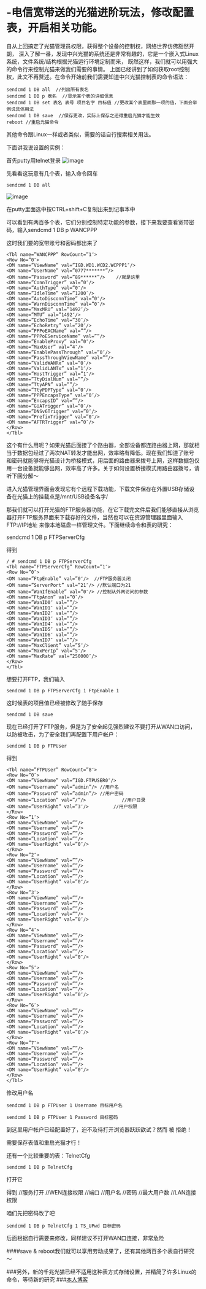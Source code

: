 # -电信宽带送的光猫进阶玩法，修改配置表，开启相关功能。

自从上回搞定了光猫管理员权限，获得整个设备的控制权，网络世界仿佛豁然开朗，
深入了解一番，发现中兴光猫的系统还是非常有趣的，它是一个嵌入式Linux系统，文件系统/结构根据光猫运行环境定制而来，
既然这样，我们就可以用强大的命令行来控制光猫来做我们需要的事情。
上回已经讲到了如何获取root控制权，此文不再赘述。在命令开始前我们需要知道中兴光猫控制表的命令语法：


    sendcmd 1 DB all  //列出所有表名
    sendcmd 1 DB p 表名  //显示某个表的详细信息
    sendcmd 1 DB set 表名 表号 项目名字 目标值 //更改某个表里面那一项的值，下面会举例说具体用法
    sendcmd 1 DB save  //保存更改，实际上保存之还得重启光猫才能生效
    reboot //重启光猫命令


其他命令跟Linux一样或者类似，需要的话自行搜索相关用法。

下面讲我说设置的实例：

首先putty用telnet登录
![image](http://139.199.224.79/wp-content/uploads/2017/07/L1-300x190.jpg)



先看看这玩意有几个表，输入命令回车

    sendcmd 1 DB all
  
![image](http://139.199.224.79/wp-content/uploads/2017/07/L2-300x192.jpg)


在putty里面选中按CTRL+shift+C复制出来到记事本中

可以看到有两百多个表，它们分别控制特定功能的参数，接下来我要查看宽带密码，输入sendcmd 1 DB p WANCPPP

这时我们要的宽带账号和密码都出来了

    <Tbl name=”WANCPPP” RowCount=”1″>
    <Row No=”0″>
    <DM name=”ViewName” val=”IGD.WD1.WCD2.WCPPP1″/>
    <DM name=”UserName” val=”0777*******”/>
    <DM name=”Password” val=”89******”/>    //就是这里
    <DM name=”ConnTrigger” val=”0″/>
    <DM name=”AuthType” val=”0″/>
    <DM name=”IdleTime” val=”1200″/>
    <DM name=”AutoDisconnTime” val=”0″/>
    <DM name=”WarnDisconnTime” val=”0″/>
    <DM name=”MaxMRU” val=”1492″/>
    <DM name=”MTU” val=”1492″/>
    <DM name=”EchoTime” val=”30″/>
    <DM name=”EchoRetry” val=”20″/> 
    <DM name=”PPPoEACName” val=””/>
    <DM name=”PPPoEServiceName” val=””/>
    <DM name=”EnableProxy” val=”0″/>
    <DM name=”MaxUser” val=”4″/>
    <DM name=”EnablePassThrough” val=”0″/>
    <DM name=”PassThroughViewName” val=””/>
    <DM name=”ValidWANRx” val=”0″/>
    <DM name=”ValidLANTx” val=”1″/>
    <DM name=”HostTrigger” val=”1″/>
    <DM name=”TtyDialNum” val=””/>
    <DM name=”TtyAPN” val=””/>
    <DM name=”TtyPDPType” val=”0″/>
    <DM name=”PPPEncapsType” val=”0″/>
    <DM name=”EncapsID” val=””/>
    <DM name=”GUATrigger” val=”0″/>
    <DM name=”DNSv6Trigger” val=”0″/>
    <DM name=”PrefixTrigger” val=”0″/>
    <DM name=”AFTRTrigger” val=”0″/>
    </Row>
    </Tbl>

这个有什么用呢？如果光猫后面接了个路由器，全部设备都连路由器上网，那就相当于数据包经过了两次NAT转发才能出网，效率略有降低。现在我们知道了账号和密码就能够将光猫设计为桥接模式，用后面的路由器来拨号上网，这样数据包仅用一台设备就能够出网，效率高了许多。关于如何设置桥接模式用路由器拨号，请听下回分解～

进入光猫管理界面会发现它有个远程下载功能，下载文件保存在外置USB存储设备在光猫上的挂载点是/mnt/USB设备名字/

那我们就可以打开光猫的FTP服务器功能，在它下载完文件后我们能够直接从浏览器打开FTP服务界面来下载存好的文件，当然也可以在资源管理器里面输入FTP://IP地址  来像本地磁盘一样管理文件。下面继续命令和表的研究：

sendcmd 1 DB p FTPServerCfg

得到

    / # sendcmd 1 DB p FTPServerCfg
    <Tbl name=”FTPServerCfg” RowCount=”1″>
    <Row No=”0″>
    <DM name=”FtpEnable” val=”0″/>  //FTP服务器关闭
    <DM name=”ServerPort” val=”21″/> //默认端口为21
    <DM name=”WanIfEnable” val=”0″/> //控制从外网访问的参数
    <DM name=”FtpAnon” val=”0″/>
    <DM name=”WanID0″ val=””/>
    <DM name=”WanID1″ val=””/>
    <DM name=”WanID2″ val=””/>
    <DM name=”WanID3″ val=””/>
    <DM name=”WanID4″ val=””/>
    <DM name=”WanID5″ val=””/>
    <DM name=”WanID6″ val=””/>
    <DM name=”WanID7″ val=””/>
    <DM name=”MaxClient” val=”5″/>
    <DM name=”MaxPerIp” val=”5″/>
    <DM name=”MaxRate” val=”250000″/>
    </Row>
    </Tbl>

想要打开FTP，我们输入

    sendcmd 1 DB p FTPServerCfg 1 FtpEnable 1

这时候表的项目值已经被修改了随手保存

    sendcmd 1 DB save

现在已经打开了FTP服务，但是为了安全起见强烈建议不要打开从WAN口访问，以防被攻击，为了安全我们再配置下用户帐户：

    sendcmd 1 DB p FTPUser

得到

    <Tbl name=”FTPUser” RowCount=”8″>
    <Row No=”0″>
    <DM name=”ViewName” val=”IGD.FTPUSER0″/>
    <DM name=”Username” val=”admin”/> //用户名
    <DM name=”Password” val=”admin”/> //用户密码
    <DM name=”Location” val=”/”/>             //用户目录
    <DM name=”UserRight” val=”3″/>         //用户权限
    </Row>
    <Row No=”1″>
    <DM name=”ViewName” val=””/>
    <DM name=”Username” val=””/>
    <DM name=”Password” val=””/>
    <DM name=”Location” val=””/>
    <DM name=”UserRight” val=”0″/>
    </Row>
    <Row No=”2″>
    <DM name=”ViewName” val=””/>
    <DM name=”Username” val=””/>
    <DM name=”Password” val=””/>
    <DM name=”Location” val=””/>
    <DM name=”UserRight” val=”0″/>
    </Row>
    <Row No=”3″>
    <DM name=”ViewName” val=””/>
    <DM name=”Username” val=””/>
    <DM name=”Password” val=””/>
    <DM name=”Location” val=””/>
    <DM name=”UserRight” val=”0″/>
    </Row>
    <Row No=”4″>
    <DM name=”ViewName” val=””/>
    <DM name=”Username” val=””/>
    <DM name=”Password” val=””/>
    <DM name=”Location” val=””/>
    <DM name=”UserRight” val=”0″/>
    </Row>
    <Row No=”5″>
    <DM name=”ViewName” val=””/>
    <DM name=”Username” val=””/>
    <DM name=”Password” val=””/>
    <DM name=”Location” val=””/>
    <DM name=”UserRight” val=”0″/>
    </Row>
    <Row No=”6″>
    <DM name=”ViewName” val=””/>
    <DM name=”Username” val=””/>
    <DM name=”Password” val=””/>
    <DM name=”Location” val=””/>
    <DM name=”UserRight” val=”0″/>
    </Row>
    <Row No=”7″>
    <DM name=”ViewName” val=””/>
    <DM name=”Username” val=””/>
    <DM name=”Password” val=””/>
    <DM name=”Location” val=””/>
    <DM name=”UserRight” val=”0″/>
    </Row>
    </Tbl>

修改用户名

    sendcmd 1 DB p FTPUser 1 Username 目标用户名

    sendcmd 1 DB p FTPUser 1 Password 目标密码

到这里用户帐户已经配置好了，迫不及待打开浏览器跃跃欲试？然而 被 拒绝！

需要保存表值和重启光猫才行！

还有一个比较重要的表：TelnetCfg

    sendcmd 1 DB p TelnetCfg

打开它

得到
  	<Tbl name=”TelnetCfg” RowCount=”1″>
  	<Row No=”0″>
  	<DM name=”TS_Enable” val=”1″/> //服务打开
  	<DM name=”Wan_Enable” val=”0″/> //WEN连接权限
  	<DM name=”Lan_Enable” val=”0″/>
  	<DM name=”TS_Port” val=”23″/>      //端口
  	<DM name=”TS_UName” val=”root”/>  //用户名
  	<DM name=”TS_UPwd” val=”Zte521″/> //密码
  	<DM name=”Max_Con_Num” val=”5″/> //最大用户数
  	<DM name=”ProcType” val=”0″/>
  	<DM name=”Lan_EnableAfterOlt” val=”1″/> //LAN连接权限
    <DM name=”WanWebLinkToTS” val=”1″/>
    </Row>
    </Tbl>

咱们先把密码改了吧

    sendcmd 1 DB p TelnetCfg 1 TS_UPwd 目标密码

后面根据自行需要来修改，同样建议不打开WAN口连接，非常危险

####save & reboot我们就可以享用劳动成果了，还有其他两百多个表自行研究～

###另外，新的千兆光猫已经不适用这种表方式存储设置，并精简了许多Linux的命令，等待新的研究
###[本人博客](http://www.gzjnas.xyz)
